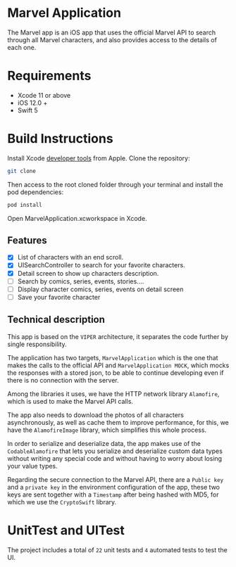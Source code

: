 # Marvel Application
The Marvel app is an iOS app that uses the official Marvel API to search through all Marvel characters, and also provides access to the details of each one.

# Requirements
- Xcode 11 or above
- iOS 12.0 +
- Swift 5
# Build Instructions
Install Xcode [developer tools](https://developer.apple.com/xcode/downloads/) from Apple.
Clone the repository:
```sh
git clone 
```
Then access to the root cloned folder through your terminal and install the pod dependencies:
```sh
pod install
```
Open MarvelApplication.xcworkspace in Xcode.
## Features
- [x] List of characters with an end scroll.
- [x] UISearchController to search for your favorite characters.
- [x] Detail screen to show up characters description.
- [ ] Search by comics, series, events, stories....
- [ ] Display character comics, series, events on detail screen
- [ ] Save your favorite character

## Technical description
This app is based on the `VIPER` architecture, it separates the code further by single responsibility.

The application has two targets, `MarvelApplication` which is the one that makes the calls to the official API and `MarvelApplication MOCK`, which mocks the responses with a stored json, to be able to continue developing even if there is no connection with the server.

Among the libraries it uses, we have the HTTP network library `Alamofire`, which is used to make the Marvel API calls.

The app also needs to download the photos of all characters asynchronously, as well as cache them to improve performance, for this, we have the `AlamofireImage` library, which simplifies this whole process.

In order to serialize and deserialize data, the app makes use of the `CodableAlamofire` that lets you serialize and deserialize custom data types without writing any special code and without having to worry about losing your value types.

Regarding the secure connection to the Marvel API, there are a `Public key` and a `private key` in the environment configuration of the app, these two keys are sent together with a `Timestamp` after being hashed with MD5, for which we use the `CryptoSwift` library.

# UnitTest and UITest
The project includes a total of `22` unit tests and `4` automated tests to test the UI.

